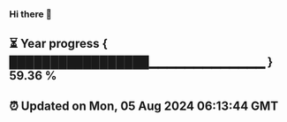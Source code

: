 ### Hi there 👋
⏳ Year progress { █████████████████▁▁▁▁▁▁▁▁▁▁▁▁▁ } 59.36 %
---
⏰ Updated on Mon, 05 Aug 2024 06:13:44 GMT
---
